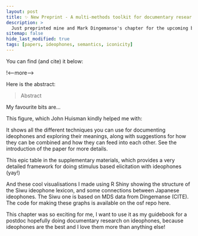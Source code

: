 ```yaml
---
layout: post
title: ✨ New Preprint - A multi-methods toolkit for documentary research on ideophones
description: >
  Just preprinted mine and Mark Dingemanse's chapter for the upcoming book, *Capturing Expressivity* by PUBLISHER. 
sitemap: false
hide_last_modified: true
tags: [papers, ideophones, semantics, iconicity]
---
```


You can find (and cite) it below:

!<--more-->

Here is the abstract:

> Abstract

My favourite bits are...

This figure, which John Huisman kindly helped me with:

It shows all the different techniques you can use for documenting ideophones and exploring their meanings, along with suggestions for how they can be combined and how they can feed into each other. See the introduction of the paper for more details.

This epic table in the supplementary materials, which provides a very detailed framework for doing stimulus based elicitation with ideophones (yay!)

And these cool visualisations I made using R Shiny showing the structure of the Siwu ideophone lexicon, and some connections between Japanese ideophones. The Siwu one is based on MDS data from Dingemanse (CITE). The code for making these graphs is available on the osf repo here.

This chapter was so exciting for me, I want to use it as my guidebook for a postdoc hopefully doing documentary research on ideophones, because ideophones are the best and I love them more than anything else!
